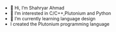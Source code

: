 - 👋 Hi, I’m Shahryar Ahmad 
- 👀 I’m interested in C/C++,Plutonium and Python
- 🌱 I’m currently learning language design
- I created the Plutonium programming language
